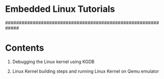 # Embedded Linux Tutorials
#############################################################

Contents
=============================================================
1) Debugging the Linux kernel using KGDB

2) Linux Kernel building steps and running Linux Kernel on Qemu emulator
